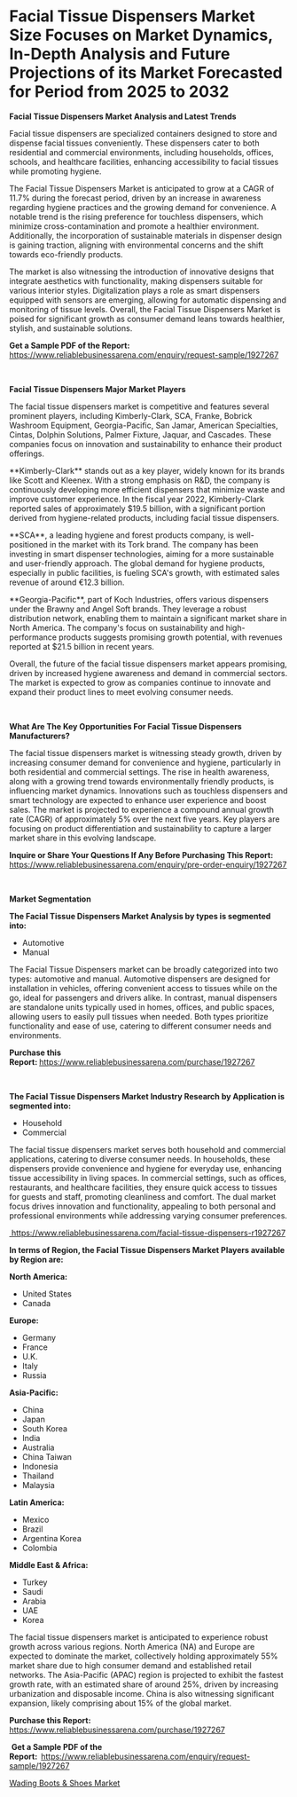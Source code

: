 <p><h1>Facial Tissue Dispensers Market Size Focuses on Market Dynamics, In-Depth Analysis and Future Projections of its Market Forecasted for Period from 2025 to 2032</h1></p><p><strong>Facial Tissue Dispensers Market Analysis and Latest Trends</strong></p>
<p><p>Facial tissue dispensers are specialized containers designed to store and dispense facial tissues conveniently. These dispensers cater to both residential and commercial environments, including households, offices, schools, and healthcare facilities, enhancing accessibility to facial tissues while promoting hygiene.</p><p>The Facial Tissue Dispensers Market is anticipated to grow at a CAGR of 11.7% during the forecast period, driven by an increase in awareness regarding hygiene practices and the growing demand for convenience. A notable trend is the rising preference for touchless dispensers, which minimize cross-contamination and promote a healthier environment. Additionally, the incorporation of sustainable materials in dispenser design is gaining traction, aligning with environmental concerns and the shift towards eco-friendly products.</p><p>The market is also witnessing the introduction of innovative designs that integrate aesthetics with functionality, making dispensers suitable for various interior styles. Digitalization plays a role as smart dispensers equipped with sensors are emerging, allowing for automatic dispensing and monitoring of tissue levels. Overall, the Facial Tissue Dispensers Market is poised for significant growth as consumer demand leans towards healthier, stylish, and sustainable solutions.</p></p>
<p><strong>Get a Sample PDF of the Report:&nbsp;</strong> <a href="https://www.reliablebusinessarena.com/enquiry/request-sample/1927267?utm_campaign=2264&utm_medium=2&utm_source=Github&utm_content=ia&utm_term=07022025&utm_id=facial-tissue-dispensers">https://www.reliablebusinessarena.com/enquiry/request-sample/1927267</a></p>
<p>&nbsp;</p>
<p><strong>Facial Tissue Dispensers Major Market Players</strong></p>
<p><p>The facial tissue dispensers market is competitive and features several prominent players, including Kimberly-Clark, SCA, Franke, Bobrick Washroom Equipment, Georgia-Pacific, San Jamar, American Specialties, Cintas, Dolphin Solutions, Palmer Fixture, Jaquar, and Cascades. These companies focus on innovation and sustainability to enhance their product offerings.</p><p>**Kimberly-Clark** stands out as a key player, widely known for its brands like Scott and Kleenex. With a strong emphasis on R&D, the company is continuously developing more efficient dispensers that minimize waste and improve customer experience. In the fiscal year 2022, Kimberly-Clark reported sales of approximately $19.5 billion, with a significant portion derived from hygiene-related products, including facial tissue dispensers.</p><p>**SCA**, a leading hygiene and forest products company, is well-positioned in the market with its Tork brand. The company has been investing in smart dispenser technologies, aiming for a more sustainable and user-friendly approach. The global demand for hygiene products, especially in public facilities, is fueling SCA's growth, with estimated sales revenue of around €12.3 billion.</p><p>**Georgia-Pacific**, part of Koch Industries, offers various dispensers under the Brawny and Angel Soft brands. They leverage a robust distribution network, enabling them to maintain a significant market share in North America. The company's focus on sustainability and high-performance products suggests promising growth potential, with revenues reported at $21.5 billion in recent years.</p><p>Overall, the future of the facial tissue dispensers market appears promising, driven by increased hygiene awareness and demand in commercial sectors. The market is expected to grow as companies continue to innovate and expand their product lines to meet evolving consumer needs.</p></p>
<p>&nbsp;</p>
<p><strong>What Are The Key Opportunities For Facial Tissue Dispensers Manufacturers?</strong></p>
<p><p>The facial tissue dispensers market is witnessing steady growth, driven by increasing consumer demand for convenience and hygiene, particularly in both residential and commercial settings. The rise in health awareness, along with a growing trend towards environmentally friendly products, is influencing market dynamics. Innovations such as touchless dispensers and smart technology are expected to enhance user experience and boost sales. The market is projected to experience a compound annual growth rate (CAGR) of approximately 5% over the next five years. Key players are focusing on product differentiation and sustainability to capture a larger market share in this evolving landscape.</p></p>
<p><strong>Inquire or Share Your Questions If Any Before Purchasing This Report:</strong> <a href="https://www.reliablebusinessarena.com/enquiry/pre-order-enquiry/1927267?utm_campaign=2264&utm_medium=2&utm_source=Github&utm_content=ia&utm_term=07022025&utm_id=facial-tissue-dispensers">https://www.reliablebusinessarena.com/enquiry/pre-order-enquiry/1927267</a></p>
<p>&nbsp;</p>
<p><strong>Market Segmentation</strong></p>
<p><strong>The Facial Tissue Dispensers Market Analysis by types is segmented into:</strong></p>
<p><ul><li>Automotive</li><li>Manual</li></ul></p>
<p><p>The Facial Tissue Dispensers market can be broadly categorized into two types: automotive and manual. Automotive dispensers are designed for installation in vehicles, offering convenient access to tissues while on the go, ideal for passengers and drivers alike. In contrast, manual dispensers are standalone units typically used in homes, offices, and public spaces, allowing users to easily pull tissues when needed. Both types prioritize functionality and ease of use, catering to different consumer needs and environments.</p></p>
<p><strong>Purchase this Report:&nbsp;</strong><a href="https://www.reliablebusinessarena.com/purchase/1927267?utm_campaign=2264&utm_medium=2&utm_source=Github&utm_content=ia&utm_term=07022025&utm_id=facial-tissue-dispensers">https://www.reliablebusinessarena.com/purchase/1927267</a></p>
<p>&nbsp;</p>
<p><strong>The Facial Tissue Dispensers Market Industry Research by Application is segmented into:</strong></p>
<p><ul><li>Household</li><li>Commercial</li></ul></p>
<p><p>The facial tissue dispensers market serves both household and commercial applications, catering to diverse consumer needs. In households, these dispensers provide convenience and hygiene for everyday use, enhancing tissue accessibility in living spaces. In commercial settings, such as offices, restaurants, and healthcare facilities, they ensure quick access to tissues for guests and staff, promoting cleanliness and comfort. The dual market focus drives innovation and functionality, appealing to both personal and professional environments while addressing varying consumer preferences.</p></p>
<p><a href="https://www.reliablebusinessarena.com/facial-tissue-dispensers-r1927267?utm_campaign=2264&utm_medium=2&utm_source=Github&utm_content=ia&utm_term=07022025&utm_id=facial-tissue-dispensers">&nbsp;https://www.reliablebusinessarena.com/facial-tissue-dispensers-r1927267</a></p>
<p><strong>In terms of Region, the Facial Tissue Dispensers Market Players available by Region are:</strong></p>
<p>
    <p> <strong> North America: </strong>
        <ul>
            <li>United States</li>
            <li>Canada</li>
        </ul>
        </p> 
    <p> <strong> Europe: </strong>
        <ul>
            <li>Germany</li>
            <li>France</li>
            <li>U.K.</li>
            <li>Italy</li>
            <li>Russia</li>
        </ul>
        </p> 
    <p> <strong> Asia-Pacific: </strong>
        <ul>
            <li>China</li>
            <li>Japan</li>
            <li>South Korea</li>
            <li>India</li>
            <li>Australia</li>
            <li>China Taiwan</li>
            <li>Indonesia</li>
            <li>Thailand</li>
            <li>Malaysia</li>
        </ul>
        </p> 
    <p> <strong> Latin America: </strong>
        <ul>
            <li>Mexico</li>
            <li>Brazil</li>
            <li>Argentina Korea</li>
            <li>Colombia</li>
        </ul>
        </p> 
    <p> <strong> Middle East & Africa: </strong>
        <ul>
            <li>Turkey</li>
            <li>Saudi</li>
            <li>Arabia</li>
            <li>UAE</li>
            <li>Korea</li>
        </ul>
    </p>
    </p>
<p><p>The facial tissue dispensers market is anticipated to experience robust growth across various regions. North America (NA) and Europe are expected to dominate the market, collectively holding approximately 55% market share due to high consumer demand and established retail networks. The Asia-Pacific (APAC) region is projected to exhibit the fastest growth rate, with an estimated share of around 25%, driven by increasing urbanization and disposable income. China is also witnessing significant expansion, likely comprising about 15% of the global market.</p></p>
<p><strong>Purchase this Report: </strong><a href="https://www.reliablebusinessarena.com/purchase/1927267?utm_campaign=2264&utm_medium=2&utm_source=Github&utm_content=ia&utm_term=07022025&utm_id=facial-tissue-dispensers">https://www.reliablebusinessarena.com/purchase/1927267</a></p>
<p>&nbsp;<strong>Get a Sample PDF of the Report:&nbsp;&nbsp;</strong><a href="https://www.reliablebusinessarena.com/enquiry/request-sample/1927267?utm_campaign=2264&utm_medium=2&utm_source=Github&utm_content=ia&utm_term=07022025&utm_id=facial-tissue-dispensers">https://www.reliablebusinessarena.com/enquiry/request-sample/1927267</a></p>
<p><strong></strong></p>
<p><p><a href="https://github.com/princessbartram3/Market-Research-Report-List-1/blob/main/wading-boots-shoes-market.md?utm_campaign=2264&utm_medium=2&utm_source=Github&utm_content=ia&utm_term=07022025&utm_id=facial-tissue-dispensers">Wading Boots & Shoes Market</a></p></p>